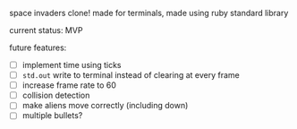 space invaders clone!
made for terminals, made using ruby standard library

current status: MVP

future features:
  * [ ] implement time using ticks
  * [ ] `std.out` write to terminal instead of clearing at every frame
  * [ ] increase frame rate to 60
  * [ ] collision detection
  * [ ] make aliens move correctly (including down)
  * [ ] multiple bullets?  
